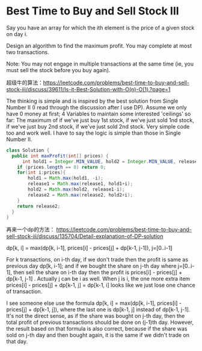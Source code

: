 # Best Time to Buy and Sell Stock III

Say you have an array for which the ith element is the price of a given stock on day i.

Design an algorithm to find the maximum profit. You may complete at most two transactions.

Note:
You may not engage in multiple transactions at the same time (ie, you must sell the stock before you buy again).

超级牛的算法：https://leetcode.com/problems/best-time-to-buy-and-sell-stock-iii/discuss/39611/Is-it-Best-Solution-with-O(n)-O(1).?page=1

The thinking is simple and is inspired by the best solution from Single Number II (I read through the discussion after I use DP).
Assume we only have 0 money at first;
4 Variables to maintain some interested 'ceilings' so far:
The maximum of if we've just buy 1st stock, if we've just sold 1nd stock, if we've just buy 2nd stock, if we've just sold 2nd stock.
Very simple code too and work well. I have to say the logic is simple than those in Single Number II.


```java
class Solution {
  public int maxProfit(int[] prices) {
      int hold1 = Integer.MIN_VALUE, hold2 = Integer.MIN_VALUE, release1 = Integer.MIN_VALUE, release2 = Integer.MIN_VALUE;
    if (prices.length == 0) return 0;
    for(int i:prices){
        hold1 = Math.max(hold1, -i);
        release1 = Math.max(release1, hold1+i);
        hold2 = Math.max(hold2, release1-i);
        release2 = Math.max(release2, hold2+i);
    }
    return release2;
  }
}
```

再来一个dp的方法：
https://leetcode.com/problems/best-time-to-buy-and-sell-stock-iii/discuss/135704/Detail-explanation-of-DP-solution

dp[k, i] = max(dp[k, i-1], prices[i] - prices[j] + dp[k-1, j-1]), j=[0..i-1]

For k transactions, on i-th day,
if we don't trade then the profit is same as previous day dp[k, i-1];
and if we bought the share on j-th day where j=[0..i-1], then sell the share on i-th day then the profit is prices[i] - prices[j] + dp[k-1, j-1] .
Actually j can be i as well. When j is i, the one more extra item prices[i] - prices[j] + dp[k-1, j] = dp[k-1, i] looks like we just lose one chance of transaction.

I see someone else use the formula dp[k, i] = max(dp[k, i-1], prices[i] - prices[j] + dp[k-1, j]), where the last one is dp[k-1, j] instead of dp[k-1, j-1]. It's not the direct sense, as if the share was bought on j-th day, then the total profit of previous transactions should be done on (j-1)th day. However, the result based on that formula is also correct, because if the share was sold on j-th day and then bought again, it is the same if we didn't trade on that day.
